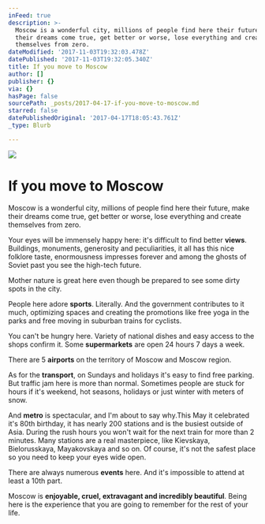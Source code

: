 ```yaml
---
inFeed: true
description: >-
  Moscow is a wonderful city, millions of people find here their future, make
  their dreams come true, get better or worse, lose everything and create
  themselves from zero.
dateModified: '2017-11-03T19:32:03.478Z'
datePublished: '2017-11-03T19:32:05.340Z'
title: If you move to Moscow
author: []
publisher: {}
via: {}
hasPage: false
sourcePath: _posts/2017-04-17-if-you-move-to-moscow.md
starred: false
datePublishedOriginal: '2017-04-17T18:05:43.761Z'
_type: Blurb

---
```

![](https://the-grid-user-content.s3-us-west-2.amazonaws.com/63a06632-d63f-40d9-a980-603b75cbbd56.jpg)

# **If you move to Moscow**

Moscow is a wonderful city, millions of people find here their future, make their dreams come true, get better or worse, lose everything and create themselves from zero.

Your eyes will be immensely happy here: it's difficult to find better **views**. Buildings, monuments, generosity and peculiarities, it all has this nice folklore taste, enormousness impresses forever and among the ghosts of Soviet past you see the high-tech future.

Mother nature is great here even though be prepared to see some dirty spots in the city.

People here adore **sports**. Literally. And the government contributes to it much, optimizing spaces and creating the promotions like free yoga in the parks and free moving in suburban trains for cyclists.

You can't be hungry here. Variety of national dishes and easy access to the shops confirm it. Some **supermarkets** are open 24 hours 7 days a week.

There are 5 **airports** on the territory of Moscow and Moscow region. 

As for the **transport**, on Sundays and holidays it's easy to find free parking. But traffic jam here is more than normal. Sometimes people are stuck for hours if it's weekend, hot seasons, holidays or just winter with meters of snow.

And **metro** is spectacular, and I'm about to say why.This May it celebrated it's 80th birthday, it has nearly 200 stations and is the busiest outside of Asia. During the rush hours you won't wait for the next train for more than 2 minutes. Many stations are a real masterpiece, like Kievskaya, Bielorusskaya, Mayakovskaya and so on. Of course, it's not the safest place so you need to keep your eyes wide open.

There are always numerous **events** here. And it's impossible to attend at least a 10th part.

Moscow is **enjoyable, cruel, extravagant  and incredibly beautiful**. Being here is the experience that you are going to remember for the rest of your life.